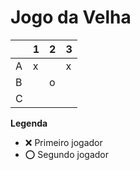 # Jogo da Velha

|   | 1 | 2 | 3 |
|---|---|---|---|
| A | x |   | x |
| B |   | o |   |
| C |   |   |   |

**Legenda**

- ❌ Primeiro jogador 
- ⭕ Segundo jogador